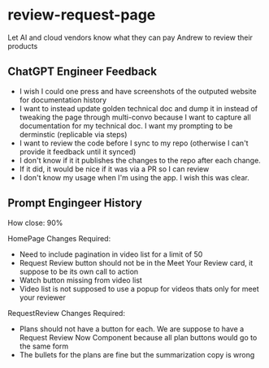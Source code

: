 # review-request-page
Let AI and cloud vendors know what they can pay Andrew to review their products

## ChatGPT Engineer Feedback
- I wish I could one press and have screenshots of the outputed website for documentation history
- I want to instead update golden technical doc and dump it in instead of tweaking the page through multi-convo because I want to capture all documentation for my technical doc. I want my prompting to be derminstic (replicable via steps)
- I want to review the code before I sync to my repo (otherwise I can't provide it feedback until it synced)
- I don't know if it it publishes the changes to the repo after each change.
- If it did, it would be nice if it was via a PR so I can review
- I don't know my usage when I'm using the app. I wish this was clear.

## Prompt Engingeer History
How close: 90%

HomePage Changes Required:
- Need to include pagination in video list for a limit of 50
- Request Review button should not be in the Meet Your Review card, it suppose to be its own call to action
- Watch button missing from video list
- Video list is not supposed to use a popup for videos thats only for meet your reviewer

RequestReview Changes Required:
- Plans should not have a button for each. We are suppose to have a Request Review Now Component because all plan buttons would go to the same form
- The bullets for the plans are fine but the summarization copy is wrong
